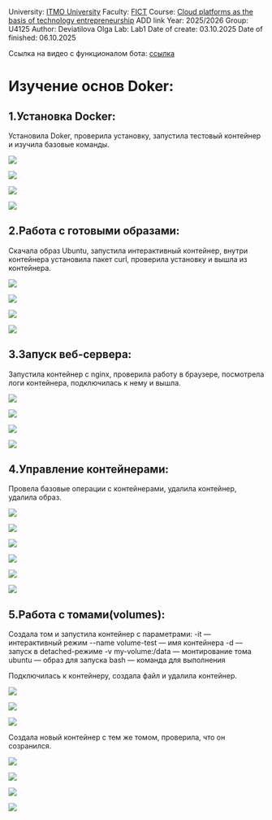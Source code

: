 University: [ITMO University](https://itmo.ru/ru/)
Faculty: [FICT](https://fict.itmo.ru)
Course: [Cloud platforms as the basis of technology entrepreneurship](https://) ADD link
Year: 2025/2026
Group: U4125
Author: Deviatilova Olga
Lab: Lab1
Date of create: 03.10.2025
Date of finished: 06.10.2025

Ссылка на видео с функционалом бота: [ссылка](https://drive.google.com/file/d/15WVbYXnXbuRPaFagLEBohCt_1KBYmwvu/view?usp=share_link)

# Изучение основ Doker:

## 1.Установка Docker:

Установила Doker, проверила установку, запустила тестовый контейнер и изучила базовые команды.

![](screen1.jpg)

![](screen2.jpg)

![](screen3.jpg)

![](screen4.jpg)

## 2.Работа с готовыми образами:

Скачала образ Ubuntu, запустила интерактивный контейнер, внутри контейнера установила пакет curl, проверила установку и вышла из контейнера.

![](screen5.jpg)

![](screen6.jpg)

![](screen7.jpg)

![](screen9.jpg)

## 3.Запуск веб-сервера:

Запустила контейнер с nginx, проверила работу в браузере, посмотрела логи контейнера, подключилась к нему и вышла.

![](screen10.jpg)

![](screen11.jpg)

![](screen12.jpg)

![](screen13.jpg)

## 4.Управление контейнерами:

Провела базовые операции с контейнерами, удалила контейнер, удалила образ.

![](screen13.jpg)

![](screen14.jpg)

![](screen15.jpg)

![](screen16.jpg)

![](screen17.jpg)

![](screen18.png)

## 5.Работа с томами(volumes):

Создала том и запустила контейнер с параметрами:
-it — интерактивный режим
--name volume-test — имя контейнера
-d — запуск в detached-режиме
-v my-volume:/data — монтирование тома
ubuntu — образ для запуска
bash — команда для выполнения

Подключилась к контейнеру, создала файл и удалила контейнер.

![](screen19.jpg)

![](screen20.jpg)

![](screen21.jpg)

Создала новый контейнер с тем же томом, проверила, что он созранился.

![](screen25.png)

![](screen22.jpg)

![](screen23.jpg)

![](screen24.jpg)


